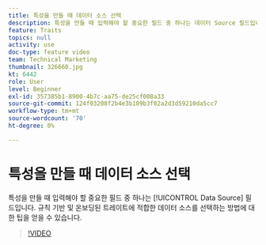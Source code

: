 ```yaml
---
title: 특성을 만들 때 데이터 소스 선택
description: 특성을 만들 때 입력해야 할 중요한 필드 중 하나는 데이터 Source 필드입니다. 규칙 기반 및 온보딩된 트레이트에 적합한 데이터 소스를 선택하는 방법에 대한 팁을 얻을 수 있습니다.
feature: Traits
topics: null
activity: use
doc-type: feature video
team: Technical Marketing
thumbnail: 326660.jpg
kt: 6442
role: User
level: Beginner
exl-id: 357385b1-8900-4b7c-aa75-de25cf008a33
source-git-commit: 124f03208f2b4e3b109b3f02a2d3d59210da5cc7
workflow-type: tm+mt
source-wordcount: '70'
ht-degree: 0%

---
```


# 특성을 만들 때 데이터 소스 선택

특성을 만들 때 입력해야 할 중요한 필드 중 하나는 [!UICONTROL Data Source] 필드입니다. 규칙 기반 및 온보딩된 트레이트에 적합한 데이터 소스를 선택하는 방법에 대한 팁을 얻을 수 있습니다.

>[!VIDEO](https://video.tv.adobe.com/v/326660/?quality=12&learn=on)
